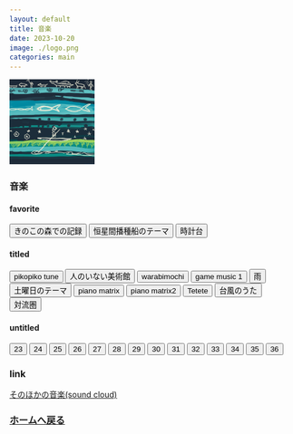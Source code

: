 ```yaml
---
layout: default
title: 音楽
date: 2023-10-20
image: ./logo.png
categories: main
---
```

<img src="./illusts/83.png" width="150">

### 音楽

#### favorite
<button onclick="btn('./musics/11.mp3', this)">きのこの森での記録</button>
<button onclick="btn('./musics/22.mp3', this)">恒星間播種船のテーマ</button>
<button onclick="btn('./musics/19.mp3', this)">時計台</button>

#### titled
<div class="musicButton">
<button onclick="btn('./musics/8.mp3', this)">pikopiko tune</button>
<button onclick="btn('./musics/9.mp3', this)">人のいない美術館</button>
<button onclick="btn('./musics/10.mp3', this)">warabimochi</button>
<button onclick="btn('./musics/12.mp3', this)">game music 1</button>
<button onclick="btn('./musics/13.mp3', this)">雨</button>
<button onclick="btn('./musics/14.mp3', this)">土曜日のテーマ</button>
<button onclick="btn('./musics/15.mp3', this)">piano matrix</button>
<button onclick="btn('./musics/16.mp3', this)">piano matrix2</button>
<button onclick="btn('./musics/17.mp3', this)">Tetete</button>
<button onclick="btn('./musics/18.mp3', this)">台風のうた</button>
<button onclick="btn('./musics/20.mp3', this)">対流圏</button>
</div>

#### untitled
  <div class="musicButton">
  <button onclick="btn('./musics/23.mp3', this)">23</button>
    <button onclick="btn('./musics/24.mp3', this)">24</button>
    <button onclick="btn('./musics/25.mp3', this)">25</button>
    <button onclick="btn('./musics/26.mp3', this)">26</button>
    <button onclick="btn('./musics/27.mp3', this)">27</button>
    <button onclick="btn('./musics/28.mp3', this)">28</button>
    <button onclick="btn('./musics/29.mp3', this)">29</button>
    <button onclick="btn('./musics/30.mp3', this)">30</button>
    <button onclick="btn('./musics/31.mp3', this)">31</button>
    <button onclick="btn('./musics/32.mp3', this)">32</button>
    <button onclick="btn('./musics/33.mp3', this)">33</button>
    <button onclick="btn('./musics/34.mp3', this)">34</button>
    <button onclick="btn('./musics/35.mp3', this)">35</button>
    <button onclick="btn('./musics/36.mp3', this)">36</button>
  </div>


### link
[そのほかの音楽(sound cloud)](https://soundcloud.com/mikanixonable)


### [ホームへ戻る](./index.html)